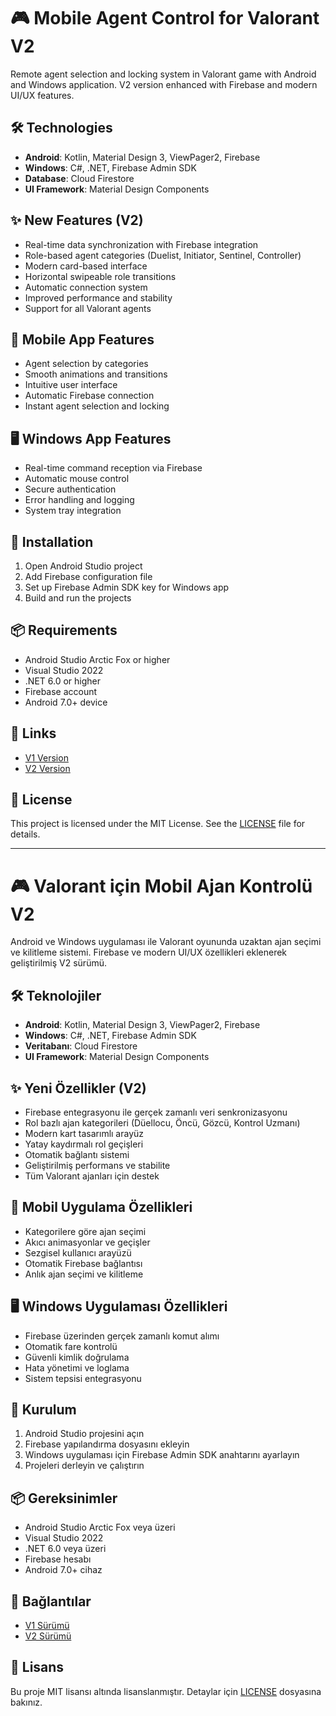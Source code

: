 # 🎮 Mobile Agent Control for Valorant V2

Remote agent selection and locking system in Valorant game with Android and Windows application. V2 version enhanced with Firebase and modern UI/UX features.

## 🛠️ Technologies

- **Android**: Kotlin, Material Design 3, ViewPager2, Firebase
- **Windows**: C#, .NET, Firebase Admin SDK
- **Database**: Cloud Firestore
- **UI Framework**: Material Design Components

## ✨ New Features (V2)

- Real-time data synchronization with Firebase integration
- Role-based agent categories (Duelist, Initiator, Sentinel, Controller)
- Modern card-based interface
- Horizontal swipeable role transitions
- Automatic connection system
- Improved performance and stability
- Support for all Valorant agents

## 📱 Mobile App Features

- Agent selection by categories
- Smooth animations and transitions
- Intuitive user interface
- Automatic Firebase connection
- Instant agent selection and locking

## 🖥️ Windows App Features

- Real-time command reception via Firebase
- Automatic mouse control
- Secure authentication
- Error handling and logging
- System tray integration

## 🔧 Installation

1. Open Android Studio project
2. Add Firebase configuration file
3. Set up Firebase Admin SDK key for Windows app
4. Build and run the projects

## 📦 Requirements

- Android Studio Arctic Fox or higher
- Visual Studio 2022
- .NET 6.0 or higher
- Firebase account
- Android 7.0+ device

## 🔗 Links

- [V1 Version](https://github.com/muhammedsali/MobileAgentControl)
- [V2 Version](https://github.com/muhammedsali/MobileAgentControl-V2)

## 📄 License

This project is licensed under the MIT License. See the [LICENSE](LICENSE) file for details.

---

# 🎮 Valorant için Mobil Ajan Kontrolü V2

Android ve Windows uygulaması ile Valorant oyununda uzaktan ajan seçimi ve kilitleme sistemi. Firebase ve modern UI/UX özellikleri eklenerek geliştirilmiş V2 sürümü.

## 🛠️ Teknolojiler

- **Android**: Kotlin, Material Design 3, ViewPager2, Firebase
- **Windows**: C#, .NET, Firebase Admin SDK
- **Veritabanı**: Cloud Firestore
- **UI Framework**: Material Design Components

## ✨ Yeni Özellikler (V2)

- Firebase entegrasyonu ile gerçek zamanlı veri senkronizasyonu
- Rol bazlı ajan kategorileri (Düellocu, Öncü, Gözcü, Kontrol Uzmanı)
- Modern kart tasarımlı arayüz
- Yatay kaydırmalı rol geçişleri
- Otomatik bağlantı sistemi
- Geliştirilmiş performans ve stabilite
- Tüm Valorant ajanları için destek

## 📱 Mobil Uygulama Özellikleri

- Kategorilere göre ajan seçimi
- Akıcı animasyonlar ve geçişler
- Sezgisel kullanıcı arayüzü
- Otomatik Firebase bağlantısı
- Anlık ajan seçimi ve kilitleme

## 🖥️ Windows Uygulaması Özellikleri

- Firebase üzerinden gerçek zamanlı komut alımı
- Otomatik fare kontrolü
- Güvenli kimlik doğrulama
- Hata yönetimi ve loglama
- Sistem tepsisi entegrasyonu

## 🔧 Kurulum

1. Android Studio projesini açın
2. Firebase yapılandırma dosyasını ekleyin
3. Windows uygulaması için Firebase Admin SDK anahtarını ayarlayın
4. Projeleri derleyin ve çalıştırın

## 📦 Gereksinimler

- Android Studio Arctic Fox veya üzeri
- Visual Studio 2022
- .NET 6.0 veya üzeri
- Firebase hesabı
- Android 7.0+ cihaz

## 🔗 Bağlantılar

- [V1 Sürümü](https://github.com/muhammedsali/MobileAgentControl)
- [V2 Sürümü](https://github.com/muhammedsali/MobileAgentControl-V2)

## 📄 Lisans

Bu proje MIT lisansı altında lisanslanmıştır. Detaylar için [LICENSE](LICENSE) dosyasına bakınız.
 

